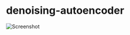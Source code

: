 # denoising-autoencoder

![Screenshot](https://media1.tenor.com/images/3a93612d44938440d9456090476a7fa9/tenor.gif?itemid=19208022)
